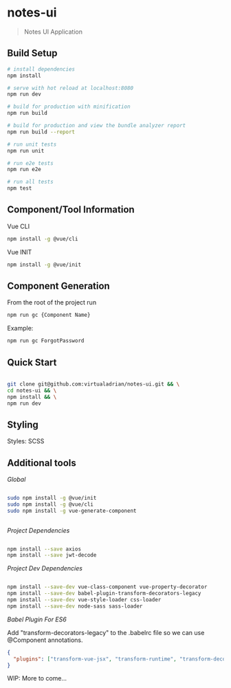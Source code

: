 # notes-ui

> Notes UI Application

## Build Setup

``` bash
# install dependencies
npm install

# serve with hot reload at localhost:8080
npm run dev

# build for production with minification
npm run build

# build for production and view the bundle analyzer report
npm run build --report

# run unit tests
npm run unit

# run e2e tests
npm run e2e

# run all tests
npm test
```


## Component/Tool Information

Vue CLI
``` bash
npm install -g @vue/cli
```

Vue INIT
``` bash
npm install -g @vue/init
```

## Component Generation

From the root of the project run

``` bash
npm run gc {Component Name}

```

Example:

``` bash
npm run gc ForgotPassword

```

## Quick Start

``` bash

git clone git@github.com:virtualadrian/notes-ui.git && \
cd notes-ui && \
npm install && \
npm run dev

```

## Styling

Styles: SCSS


## Additional tools

*Global*
``` bash

sudo npm install -g @vue/init
sudo npm install -g @vue/cli
sudo npm install -g vue-generate-component
 
```

*Project Dependencies*
``` bash

npm install --save axios 
npm install --save jwt-decode 

```


*Project Dev Dependencies*

``` bash

npm install --save-dev vue-class-component vue-property-decorator 
npm install --save-dev babel-plugin-transform-decorators-legacy
npm install --save-dev vue-style-loader css-loader
npm install --save-dev node-sass sass-loader

```

*Babel Plugin For ES6*


Add "transform-decorators-legacy" to the .babelrc file so we can use @Component annotations.

``` json
{
  "plugins": ["transform-vue-jsx", "transform-runtime", "transform-decorators-legacy"]
}  
```


WIP: More to come...
